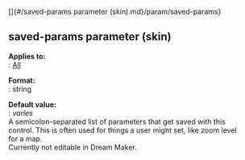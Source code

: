 []{#/saved-params parameter (skin).md}/param/saved-params}    
## saved-params parameter (skin)    
**Applies to:**    
:   [All](/%7Bskin%7D/control)    
<!-- -->    
**Format:**    
:   string    
<!-- -->    
**Default value:**    
:   *varies*    
A semicolon-separated list of parameters that get saved with this    
control. This is often used for things a user might set, like zoom level    
for a map.    
Currently not editable in Dream Maker.  